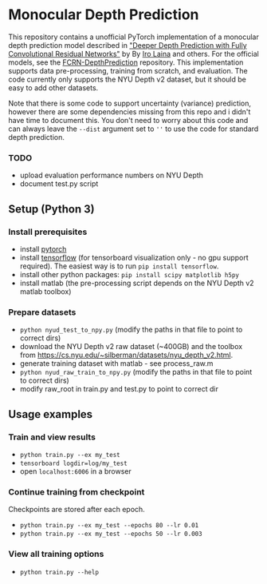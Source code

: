 # Monocular Depth Prediction

This repository contains a unofficial PyTorch implementation of a monocular depth prediction model described in 
["Deeper Depth Prediction with Fully Convolutional Residual Networks"](https://arxiv.org/abs/1606.00373) by By [Iro Laina](http://campar.in.tum.de/Main/IroLaina) and others. 
For the official models, see the
[FCRN-DepthPrediction](https://github.com/iro-cp/FCRN-DepthPrediction) repository.
This implementation supports data pre-processing, training from scratch, and evaluation. The code currently only supports the NYU Depth v2 dataset, but it should be easy to add other datasets.

Note that there is some code to support uncertainty (variance) prediction, however there are some dependencies missing from this repo and i didn't have time to document this. You don't need to worry about this code and can always leave the `--dist` argument set to `''` to use the code for standard depth prediction.

### TODO
- upload evaluation performance numbers on NYU Depth
- document test.py script

## Setup (Python 3)

### Install prerequisites
* install [pytorch](https://pytorch.org/)
* install [tensorflow](https://www.tensorflow.org/) (for tensorboard visualization only - no gpu support required). The easiest way is to run `pip install tensorflow`.
* install other python packages: `pip install scipy matplotlib h5py`
* install matlab (the pre-processing script depends on the NYU Depth v2 matlab toolbox)

### Prepare datasets
* `python nyud_test_to_npy.py` (modify the paths in that file to point to correct dirs)
* download the NYU Depth v2 raw dataset (~400GB) and the toolbox from https://cs.nyu.edu/~silberman/datasets/nyu_depth_v2.html.
* generate training dataset with matlab - see process_raw.m
* `python nyud_raw_train_to_npy.py` (modify the paths in that file to point to correct dirs)
* modify raw_root in train.py and test.py to point to correct dir


## Usage examples

### Train and view results
* `python train.py --ex my_test`
* `tensorboard logdir=log/my_test`
* open `localhost:6006` in a browser

### Continue training from checkpoint
Checkpoints are stored after each epoch.

* `python train.py --ex my_test --epochs 80 --lr 0.01`
* `python train.py --ex my_test --epochs 50 --lr 0.003`

### View all training options
* `python train.py --help`

